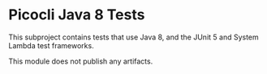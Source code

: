 # Picocli Java 8 Tests

This subproject contains tests that use Java 8, and the JUnit 5 and System Lambda test frameworks.

This module does not publish any artifacts.

